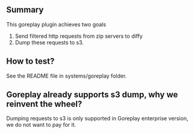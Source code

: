 ## Summary
This goreplay plugin achieves two goals
1. Send filtered http requests from zip servers to diffy
2. Dump these requests to s3.


## How to test?
See the README file in systems/goreplay folder.

## Goreplay already supports s3 dump, why we reinvent the wheel?
Dumping requests to s3 is only supported in Goreplay enterprise version, we do 
not want to pay for it.